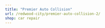 ```yaml
---
title: "Premier Auto Collision"
url: /redwood-city/premier-auto-collision-2/
shop: car repair
---
```

